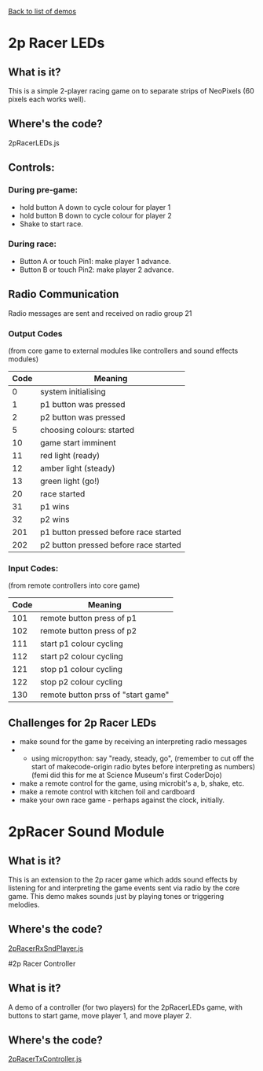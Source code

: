 [Back to list of demos](README.md)

# 2p Racer LEDs

## What is it? 
This is a simple 2-player racing game on to separate strips of NeoPixels (60 pixels each works well).
## Where's the code?
2pRacerLEDs.js


## Controls:
### During pre-game:
* hold button A down to cycle colour for player 1
* hold button B down to cycle colour for player 2
* Shake to start race.
### During race:
* Button A or touch Pin1: make player 1 advance.
* Button B or touch Pin2: make player 2 advance.

## Radio Communication

Radio messages are sent and received on radio group 21

### Output Codes
(from core game to external modules like controllers and sound effects modules)

| Code | Meaning                   |
| ---- | ------------------------- |
| 0    | system initialising       |
| 1    | p1 button was pressed     |
| 2    | p2 button was pressed     |
| 5    | choosing colours: started |
| 10   | game start imminent       |
| 11   | red light (ready)         |
| 12   | amber light (steady)      |
| 13   | green light (go!)         |
| 20   | race started              |
| 31   | p1 wins                   |
| 32   | p2 wins                   |
| 201  | p1 button pressed before race started |
| 202  | p2 button pressed before race started |

### Input Codes:

(from remote controllers into core game)

| Code | Meaning                   |
| ---- | ------------------------- |
| 101  | remote button press of p1 |
| 102  | remote button press of p2 |
| 111  | start p1 colour cycling   |
| 112  | start p2 colour cycling   |
| 121  | stop p1 colour cycling    |
| 122  | stop p2 colour cycling    |
| 130  | remote button prss of "start game" |

## Challenges for 2p Racer LEDs

* make sound for the game by receiving an interpreting radio messages
* * using micropython: say "ready, steady, go",  (remember to cut off the start of makecode-origin radio bytes before interpreting as numbers) (femi did this for me at Science Museum's first CoderDojo)
* make a remote control for the game, using microbit's a, b, shake, etc.
* make a remote control with kitchen foil and cardboard
* make your own race game - perhaps against the clock, initially.


# 2pRacer Sound Module
## What is it?
This is an extension to the 2p racer game which adds sound effects by listening for and interpreting the game events sent via radio by the core game.  This demo makes sounds just by playing tones or triggering melodies.

## Where's the code?
[2pRacerRxSndPlayer.js](2pRacerRxSndPlayer.js)

#2p Racer Controller
## What is it?
A demo of a controller (for two players) for the 2pRacerLEDs game, with buttons to start game, move player 1, and move player 2.

## Where's the code?
[2pRacerTxController.js](2pRacerTxController.js)
